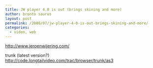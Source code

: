 ```yaml
---
title: JW player 4.0 is out (brings skining and more)
author: bronto saurus
layout: post
permalink: /2008/07/jw-player-4-0-is-out-brings-skining-and-more/
categories:
  - video, web
---
```

<a href="http://www.jeroenwijering.com/" target="_blank" >http://www.jeroenwijering.com/</a>

trunk (latest version?)  
<a href="http://code.longtailvideo.com/trac/browser/trunk/as3" target="_blank" >http://code.longtailvideo.com/trac/browser/trunk/as3</a>